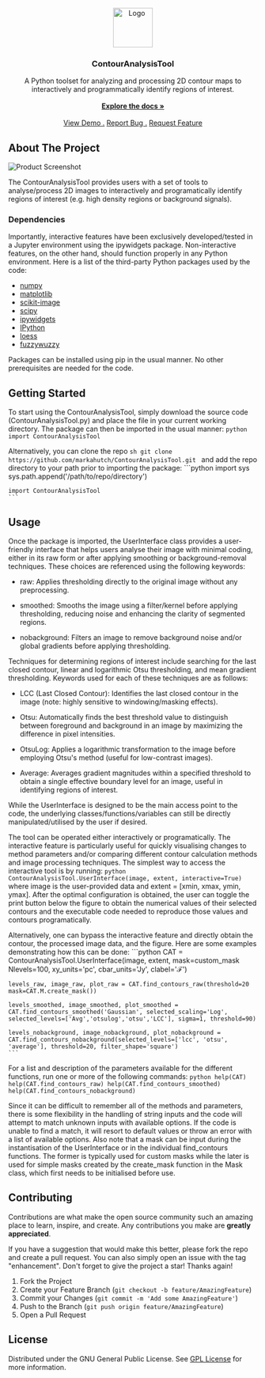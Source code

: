 <br/>
<div align="center">
<a href="https://github.com/markahutch/ContourAnalysisTool">
<img src="https://source.unsplash.com/random/256x256" alt="Logo" width="80" height="80">
</a>
<h3 align="center">ContourAnalysisTool</h3>
<p align="center">
A Python toolset for analyzing and processing 2D contour maps to interactively and programmatically identify regions of interest.
<br/>
<br/>
<a href="https://github.com/markahutch/ContourAnalysisTool/"><strong>Explore the docs »</strong></a>
<br/>
<br/>
<a href="https://github.com/markahutch/ContourAnalysisTool/">View Demo .</a>  
<a href="https://github.com/markahutch/ContourAnalysisTool/issues/new?labels=bug&template=bug-report---.md">Report Bug .</a>
<a href="https://github.com/markahutch/ContourAnalysisTool/issues/new?labels=enhancement&template=feature-request---.md">Request Feature</a>
</p>
</div>

 ## About The Project

![Product Screenshot](https://source.unsplash.com/random/1920x1080)

The ContourAnalysisTool provides users with a set of tools to analyse/process 2D images to interactively and programatically identify regions of interest (e.g. high density regions or background signals).

 ### Dependencies

Importantly, interactive features have been exclusively developed/tested in a Jupyter environment using the ipywidgets package. Non-interactive features, on the other hand, should function properly in any Python environment. Here is a list of the third-party Python packages used by the code:

- [numpy](https://numpy.org/doc/stable/)
- [matplotlib](https://matplotlib.org/stable/contents.html)
- [scikit-image](https://scikit-image.org/docs/stable/)
- [scipy](https://docs.scipy.org/doc/scipy/reference/)
- [ipywidgets](https://ipywidgets.readthedocs.io/en/latest/)
- [IPython](https://ipython.readthedocs.io/en/stable/)
- [loess](https://pypi.org/project/loess/)
- [fuzzywuzzy](https://github.com/seatgeek/fuzzywuzzy)
    
Packages can be installed using pip in the usual manner. No other prerequisites are needed for the code.

 ## Getting Started

To start using the ContourAnalysisTool, simply download the source code (ContourAnalysisTool.py) and place the file in your current working directory. The package can then be imported in the usual manner:
    ```python
    import ContourAnalysisTool
    ```

Alternatively, you can clone the repo
    ```sh
    git clone https://github.com/markahutch/ContourAnalysisTool.git
    ```
and add the repo directory to your path prior to importing the package:
    ```python
    import sys
    sys.path.append('/path/to/repo/directory')

    import ContourAnalysisTool
    ```
   
 ## Usage

Once the package is imported, the UserInterface class provides a user-friendly interface that helps users analyse their image with minimal coding, either in its raw form or after applying smoothing or background-removal techniques. These choices are referenced using the following keywords:

- raw: Applies thresholding directly to the original image without any preprocessing.

- smoothed: Smooths the image using a filter/kernel before applying thresholding, reducing noise and enhancing the clarity of segmented regions.

- nobackground: Filters an image to remove background noise and/or global gradients before applying thresholding.
    
Techniques for determining regions of interest include searching for the last closed contour, linear and logarithmic Otsu thresholding, and mean gradient thresholding. Keywords used for each of these techniques are as follows:

- LCC (Last Closed Contour): Identifies the last closed contour in the image (note: highly sensitive to windowing/masking effects).

- Otsu: Automatically finds the best threshold value to distinguish between foreground and background in an image by maximizing the difference in pixel intensities.

- OtsuLog: Applies a logarithmic transformation to the image before employing Otsu's method (useful for low-contrast images).

- Average: Averages gradient magnitudes within a specified threshold to obtain a single effective boundary level for an image, useful in identifying regions of interest.

While the UserInterface is designed to be the main access point to the code, the
underlying classes/functions/variables can still be directly manipulated/utilised by
the user if desired.

The tool can be operated either interactively or programatically. The interactive feature  is particularly useful for quickly visualising changes to method parameters and/or comparing different contour calculation methods and image processing techniques. The simplest way to access the interactive tool is by running:
    ```python
    ContourAnalysisTool.UserInterface(image, extent, interactive=True)
    ```
where image is the user-provided data and extent = [xmin, xmax, ymin, ymax]. After the optimal configuration is obtained, the user can toggle the print button below the figure to obtain the numerical values of their selected contours and the executable code needed to reproduce those values and contours programatically.

Alternatively, one can bypass the interactive feature and directly obtain the contour, the processed image data, and the figure. Here are some examples demonstrating how this can be done:
    ```python
    CAT = ContourAnalysisTool.UserInterface(image, extent, mask=custom_mask      Nlevels=100, xy_units='pc', cbar_units='Jy', clabel='$\mathcal{F}$')      
    
    levels_raw, image_raw, plot_raw = CAT.find_contours_raw(threshold=20      mask=CAT.M.create_mask())
    
    levels_smoothed, image_smoothed, plot_smoothed = CAT.find_contours_smoothed('Gaussian', selected_scaling='Log', selected_levels=['Avg','otsulog','otsu','LCC'], sigma=1, threshold=90)
        
    levels_nobackground, image_nobackground, plot_nobackground = CAT.find_contours_nobackground(selected_levels=['lcc', 'otsu', 'average'], threshold=20, filter_shape='square')
    ```
For a list and description of the parameters available for the different functions, run one or more of the following commands:
    ```python
    help(CAT)
    help(CAT.find_contours_raw)
    help(CAT.find_contours_smoothed)
    help(CAT.find_contours_nobackground)
    ```

Since it can be difficult to remember all of the methods and parameters, there is some flexibility in the handling of string inputs and the code will attempt to match unknown inputs with available options. If the code is unable to find a match, it will resort to default values or throw an error with a list of available options. Also note that a mask can be input during the instantisation of the UserInterface or in the individual find_contours functions. The former is typically used for custom masks while the later is used for simple masks created by the create_mask function in the Mask class, which first needs to be initialised before use.


<!-- ## Roadmap-->
<!---->
<!--- [x] Add Changelog-->
<!--- [x] Add back to top links-->
<!--- [ ] Add Additional Templates w/ Examples-->
<!--- [ ] Add "components" document to easily copy & paste sections of the readme-->
<!--- [ ] Multi-language Support-->
<!--  - [ ] Chinese-->
<!--  - [ ] Spanish-->
<!---->
<!--See the [open issues](https://github.com/markahutch/ContourAnalysisTool/issues) for a full list of proposed features (and known issues).-->

 ## Contributing

Contributions are what make the open source community such an amazing place to learn, inspire, and create. Any contributions you make are **greatly appreciated**.

If you have a suggestion that would make this better, please fork the repo and create a pull request. You can also simply open an issue with the tag "enhancement".
Don't forget to give the project a star! Thanks again!

1. Fork the Project
2. Create your Feature Branch (`git checkout -b feature/AmazingFeature`)
3. Commit your Changes (`git commit -m 'Add some AmazingFeature'`)
4. Push to the Branch (`git push origin feature/AmazingFeature`)
5. Open a Pull Request

 ## License

Distributed under the GNU General Public License. See [GPL License](https://www.gnu.org/licenses/gpl-3.0.html) for more information.


<!-- ## Contact-->
<!---->
<!--Your Name - [@your_twitter](https://twitter.com/your_username) - email@example.com-->
<!---->
<!--Project Link: [https://github.com/markahutch/ContourAnalysisTool](https://github.com/markahutch/ContourAnalysisTool)-->
<!---->
<!-- ## Acknowledgments-->
<!---->
<!--Use this space to list resources you find helpful and would like to give credit to. I've included a few of my favorites to kick things off!-->
